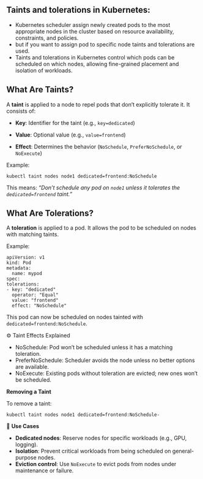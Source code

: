 Taints and tolerations in Kubernetes:
----------------------------------------
* Kubernetes scheduler  assign newly created pods to the most appropriate nodes in the cluster based on resource availability, constraints, and policies.
* but if you want to assign pod to specific node taints and tolerations are used.
* Taints and tolerations in Kubernetes control which pods can be scheduled on which nodes,  allowing fine-grained placement and isolation of workloads.


What Are Taints?
----------------

A **taint** is applied to a node to repel pods that don’t explicitly tolerate it. It consists of:

- **Key**:     Identifier for the taint (e.g., `key=dedicated`)
  
- **Value**:   Optional value (e.g., `value=frontend`)
  
- **Effect**:   Determines the behavior (`NoSchedule`, `PreferNoSchedule`, or `NoExecute`)

Example:

	kubectl taint nodes node1 dedicated=frontend:NoSchedule

This means: *“Don’t schedule any pod on `node1` unless it tolerates the `dedicated=frontend` taint.”*



What Are Tolerations?
---------------------

A **toleration** is applied to a pod. It allows the pod to be scheduled on nodes with matching taints.

Example:

    apiVersion: v1
    kind: Pod
    metadata:
      name: mypod
    spec:
    tolerations:
    - key: "dedicated"
      operator: "Equal"
      value: "frontend"
      effect: "NoSchedule"


This pod can now be scheduled on nodes tainted with `dedicated=frontend:NoSchedule`.

⚙️ Taint Effects Explained

* NoSchedule:      Pod won’t be scheduled unless it has a matching toleration.              
* PreferNoSchedule: Scheduler avoids the node unless no better options are available.     
* NoExecute: Existing pods without toleration are evicted; new ones won’t be scheduled.


**Removing a Taint**

To remove a taint:

	kubectl taint nodes node1 dedicated=frontend:NoSchedule-
 
🧠 **Use Cases**

- **Dedicated nodes**: Reserve nodes for specific workloads (e.g., GPU, logging).
- **Isolation**: Prevent critical workloads from being scheduled on general-purpose nodes.
- **Eviction control**: Use `NoExecute` to evict pods from nodes under maintenance or failure.
